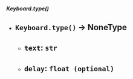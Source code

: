##### Keyboard.type()
- `Keyboard.type()` -> NoneType
	- 
	- `text`: `str`
		- 
	- `delay`: `float (optional)`
		- 
